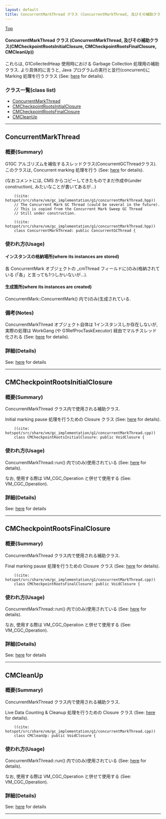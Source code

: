 ```yaml
---
layout: default
title: ConcurrentMarkThread クラス (ConcurrentMarkThread, 及びその補助クラス(CMCheckpointRootsInitialClosure, CMCheckpointRootsFinalClosure, CMCleanUp))
---
```

[Top](../index.html)

#### ConcurrentMarkThread クラス (ConcurrentMarkThread, 及びその補助クラス(CMCheckpointRootsInitialClosure, CMCheckpointRootsFinalClosure, CMCleanUp))

これらは, G1CollectedHeap 使用時における Garbage Collection 処理用の補助クラス.
より具体的に言うと, Java プログラムの実行と並行(concurrent)に Marking 処理を行うクラス (See: [here](no2935d4w.html) for details).


### クラス一覧(class list)

  * [ConcurrentMarkThread](#nowh5I6kWN)
  * [CMCheckpointRootsInitialClosure](#noOpv-VYIC)
  * [CMCheckpointRootsFinalClosure](#noCTQVbJE2)
  * [CMCleanUp](#no3BSdpH-H)


---
## <a name="nowh5I6kWN" id="nowh5I6kWN">ConcurrentMarkThread</a>

### 概要(Summary)
G1GC アルゴリズムを補佐するスレッドクラス(ConcurrentGCThreadクラス).
このクラスは, Concurrent marking 処理を行う (See: [here](no2935d4w.html) for details).

(なおコメントには, CMS からコピーしてきたものでまだ作成中(under construction), みたいなことが書いてあるが...)


```
    ((cite: hotspot/src/share/vm/gc_implementation/g1/concurrentMarkThread.hpp))
    // The Concurrent Mark GC Thread (could be several in the future).
    // This is copied from the Concurrent Mark Sweep GC Thread
    // Still under construction.
```


```
    ((cite: hotspot/src/share/vm/gc_implementation/g1/concurrentMarkThread.hpp))
    class ConcurrentMarkThread: public ConcurrentGCThread {
```

### 使われ方(Usage)
#### インスタンスの格納場所(where its instances are stored)
各 ConcurrentMark オブジェクトの _cmThread フィールドに(のみ)格納されている
(「各」と言っても1つしかいないが...).

#### 生成箇所(where its instances are created)
ConcurrentMark::ConcurrentMark() 内で(のみ)生成されている.

### 備考(Notes)
ConcurrentMarkThread オブジェクト自体は 1インスタンスしか存在しないが,
実際の処理は WorkGang (や G1RefProcTaskExecutor) 経由でマルチスレッド化される (See: [here](no2935d4w.html) for details).




### 詳細(Details)
See: [here](../doxygen/classConcurrentMarkThread.html) for details

---
## <a name="noOpv-VYIC" id="noOpv-VYIC">CMCheckpointRootsInitialClosure</a>

### 概要(Summary)
ConcurrentMarkThread クラス内で使用される補助クラス.

Initial marking pause 処理を行うための Closure クラス (See: [here](no2935d4w.html) for details).


```
    ((cite: hotspot/src/share/vm/gc_implementation/g1/concurrentMarkThread.cpp))
    class CMCheckpointRootsInitialClosure: public VoidClosure {
```

### 使われ方(Usage)
ConcurrentMarkThread::run() 内で(のみ)使用されている (See: [here](no2935d4w.html) for details).

なお, 使用する際は VM_CGC_Operation と併せて使用する (See: VM_CGC_Operation).




### 詳細(Details)
See: [here](../doxygen/classCMCheckpointRootsInitialClosure.html) for details

---
## <a name="noCTQVbJE2" id="noCTQVbJE2">CMCheckpointRootsFinalClosure</a>

### 概要(Summary)
ConcurrentMarkThread クラス内で使用される補助クラス.

Final marking pause 処理を行うための Closure クラス (See: [here](no2935d4w.html) for details).


```
    ((cite: hotspot/src/share/vm/gc_implementation/g1/concurrentMarkThread.cpp))
    class CMCheckpointRootsFinalClosure: public VoidClosure {
```

### 使われ方(Usage)
ConcurrentMarkThread::run() 内で(のみ)使用されている (See: [here](no2935d4w.html) for details).

なお, 使用する際は VM_CGC_Operation と併せて使用する (See: VM_CGC_Operation).




### 詳細(Details)
See: [here](../doxygen/classCMCheckpointRootsFinalClosure.html) for details

---
## <a name="no3BSdpH-H" id="no3BSdpH-H">CMCleanUp</a>

### 概要(Summary)
ConcurrentMarkThread クラス内で使用される補助クラス.

Live Data Counting & Cleanup 処理を行うための Closure クラス (See: [here](no2935d4w.html) for details).


```
    ((cite: hotspot/src/share/vm/gc_implementation/g1/concurrentMarkThread.cpp))
    class CMCleanUp: public VoidClosure {
```

### 使われ方(Usage)
ConcurrentMarkThread::run() 内で(のみ)使用されている (See: [here](no2935d4w.html) for details).

なお, 使用する際は VM_CGC_Operation と併せて使用する (See: VM_CGC_Operation).




### 詳細(Details)
See: [here](../doxygen/classCMCleanUp.html) for details

---
